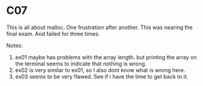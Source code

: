 # C07

This is all about malloc. One frustration after another. This was nearing the final exam. And failed for three times. 

Notes:
1. ex01 maybe has problems with the array length. but printing the array on the terminal seems to indicate that nothing is wrong.
2. ex02 is very similar to ex01, so I also dont know what is wrong here.
3. ex03 seems to be very flawed. See if i have the time to get back to it.
